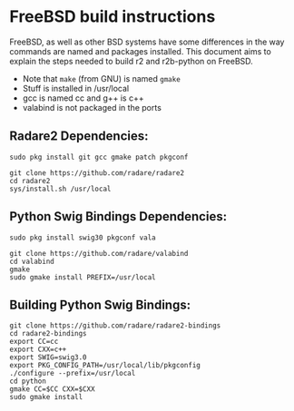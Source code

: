 FreeBSD build instructions
==========================

FreeBSD, as well as other BSD systems have some differences in the way commands are named and packages installed. This document aims to explain the steps needed to build r2 and r2b-python on FreeBSD.

* Note that `make` (from GNU) is named `gmake`
* Stuff is installed in /usr/local
* gcc is named cc and g++ is c++
* valabind is not packaged in the ports

Radare2 Dependencies:
---------------------

	sudo pkg install git gcc gmake patch pkgconf

	git clone https://github.com/radare/radare2
	cd radare2
	sys/install.sh /usr/local

Python Swig Bindings Dependencies:
----------------------------------

	sudo pkg install swig30 pkgconf vala

	git clone https://github.com/radare/valabind
	cd valabind
	gmake
	sudo gmake install PREFIX=/usr/local

Building Python Swig Bindings:
------------------------------

	git clone https://github.com/radare/radare2-bindings
	cd radare2-bindings
	export CC=cc
	export CXX=c++
	export SWIG=swig3.0
	export PKG_CONFIG_PATH=/usr/local/lib/pkgconfig
	./configure --prefix=/usr/local
	cd python
	gmake CC=$CC CXX=$CXX
	sudo gmake install
